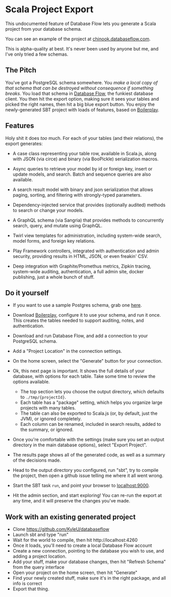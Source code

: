 # Scala Project Export

This undocumented feature of Database Flow lets you generate a Scala project from your database schema.

You can see an example of the project at [chinook.databaseflow.com](https://chinook.databaseflow.com).

This is alpha-quality at best. It's never been used by anyone but me, and I've only tried a few schemas.


## The Pitch

You've got a PostgreSQL schema somewhere. You *make a local copy of that schema that can be destroyed without consequence if something breaks*. 
You load that schema in [Database Flow](https://databaseflow.com), the funkiest database client. 
You then hit the export option, making sure it sees your tables and picked the right names, then hit a big blue export button.
You enjoy the newly-generated SBT project with loads of features, based on [Boilerplay](https://github.com/KyleU/boilerplay). 


## Features

Holy shit it does *too* much. For each of your tables (and their relations), the export generates:

* A case class representing your table row, available in Scala.js, along with JSON (via circe) and binary (via BooPickle) serialization macros.

* Async queries to retrieve your model by id or foreign key, insert or update models, and search. Batch and sequence queries are also available.

* A search result model with binary and json serialization that allows paging, sorting, and filtering with strongly-typed parameters.

* Dependency-injected service that provides (optionally audited) methods to search or change your models.

* A GraphQL schema (via Sangria) that provides methods to concurrently search, query, and mutate using GraphQL.

* Twirl view templates for administration, including system-wide search, model forms, and foreign key relations.

* Play Framework controllers, integrated with authentication and admin security, providing results in HTML, JSON, or even freakin' CSV. 

* Deep integration with Graphite/Promethus metrics, Zipkin tracing, system-wide auditing, authentication, a full admin site, docker publishing, just a whole bunch of stuff. 


## Do it yourself

* If you want to use a sample Postgres schema, grab one [here](https://github.com/lerocha/chinook-database/blob/master/ChinookDatabase/DataSources/Chinook_PostgreSql.sql). 

* Download [Boilerplay](https://github.com/KyleU/boilerplay), configure it to use your schema, and run it once. 
This creates the tables needed to support auditing, notes, and authentication. 

* Download and run Database Flow, and add a connection to your PostgreSQL schema.

* Add a "Project Location" in the connection settings.

* On the home screen, select the "Generate" button for your connection.

* Ok, this next page is important. It shows the full details of your database, with options for each table. Take some time to review the options available.
  * The top section lets you choose the output directory, which defaults to `./tmp/{projectId}`.
  * Each table has a "package" setting, which helps you organize large projects with many tables.
  * The table can also be exported to Scala.js (or, by default, just the JVM), or ignored completely.
  * Each column can be renamed, included in search results, added to the summary, or ignored.

* Once you're comfortable with the settings (make sure you set an output directory in the main database options), select "Export Project".

* The results page shows all of the generated code, as well as a summary of the decisions made.

* Head to the output directory you configured, run "sbt", try to compile the project, then open a github issue telling me where it all went wrong.

* Start the SBT task `run`, and point your browser to [localhost:9000](http://localhost:9000). 

* Hit the admin section, and start exploring! You can re-run the export at any time, and it will preserve the changes you've made.


## Work with an existing generated project

* Clone https://github.com/KyleU/databaseflow
* Launch sbt and type "run"
* Wait for the world to compile, then hit http://localhost:4260
* Once it loads, you'll need to create a local Database Flow account
* Create a new connection, pointing to the database you wish to use, and adding a project location.
* Add your stuff, make your database changes, then hit "Refresh Schema" from the query interface
* Open your project on the home screen, then hit "Generate"
* Find your newly created stuff, make sure it's in the right package, and all info is correct
* Export that thing.
